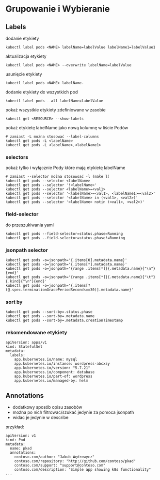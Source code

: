 # Grupowanie i Wybieranie

## Labels

dodanie etykiety
```
kubectl label pods <NAME> labelName=labelValue labelName1=labelValue1
```

aktualizacja etykiety
```
kubectl label pods <NAME> --overwrite labelName=labelValue
```

usunięcie etykiety
```
kubectl label pods <NAME> labelName-
```

dodanie etykiety do wszystkich pod
```
kubectl label pods --all labelName=labelValue
```

pokaż wszystkie etykiety zdefiniowane w zasobie
```
kubectl get <RESOURCE> --show-labels
```

pokaż etykietę labelName jako nową kolumnę w liście Podów
```
# zamiast -L można stosować --label-columns
kubectl get pods -L <labelName>
kubectl get pods -L <labelName>,<labelName1>
```

### selectors

pokaż tylko i wyłącznie Pody które mają etykietę labelName
```
# zamiast --selector można stosowoać -l (małe l)
kubectl get pods --selector <labelName>
kubectl get pods --selector '!<labelName>'
kubectl get pods --selector <labelName>=<val1>
kubectl get pods --selector '<labelName>=<val1>, <labelName1>=<val2>'
kubectl get pods --selector '<labelName> in (<val1>, <val2>)'
kubectl get pods --selector '<labelName> notin (<val1>, <val2>)'
```

### field-selector

do przeszukiwania yaml

```
kubectl get pods --field-selector=status.phase=Running
kubectl get pods --field-selector=status.phase!=Running
```

### jsonpath selector

```
kubectl get pods -o=jsonpath='{.items[0].metadata.name}'
kubectl get pods -o=jsonpath='{.items[*].metadata.name}'
kubectl get pods -o=jsonpath='{range .items[*]}{.metadata.name}{"\n"}{end}'
kubectl get pods -o=jsonpath='{range .items[*]}{.metadata.name}{"\t"}{.kind}{"\n"}{end}'
kubectl get pods -o=jsonpath='{.items[?(@.spec.terminationGracePeriodSeconds==30)].metadata.name}'
```

### sort by

```
kubectl get pods --sort-by=.status.phase
kubectl get pods --sort-by=.metadata.name
kubectl get pods --sort-by=.metadata.creationTimestamp
```

### rekomendowane etykiety
```
apiVersion: apps/v1
kind: StatefulSet
metadata:
  labels:
    app.kubernetes.io/name: mysql
    app.kubernetes.io/instance: wordpress-abcxzy
    app.kubernetes.io/version: "5.7.21"
    app.kubernetes.io/component: database
    app.kubernetes.io/part-of: wordpress
    app.kubernetes.io/managed-by: helm
```

## Annotations

- dodatkowy sposób opisu zasobów
- można po nich filtrowac/szukać jedynie za pomoca jsonpath
- widac je jedynie w describe

przykład:

```
apiVersion: v1
kind: Pod
metadata:
  name: pkad
  annotations:
    contoso.com/author: "Jakub Wędrowycz"
    contoso.com/repository: "http://github.com/contoso/pkad"
    contoso.com/support: "support@contoso.com"
    contoso.com/description: "Simple app showing k8s functionality"
...
```